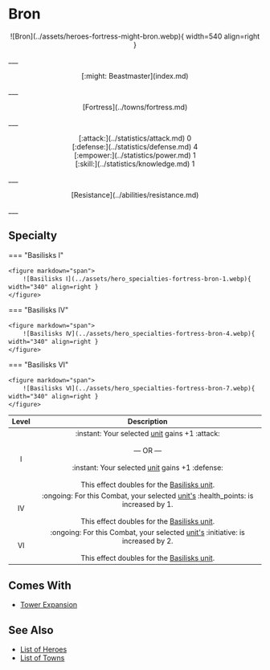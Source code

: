 # Bron

<p style="text-align: center;" markdown>![Bron](../assets/heroes-fortress-might-bron.webp){ width=540 align=right }</p>
___
<p style="text-align: center;" markdown>[:might: Beastmaster](index.md)</p>
___
<p style="text-align: center;" markdown>[Fortress](../towns/fortress.md)</p>
___

<p style="text-align: center;" markdown>[:attack:](../statistics/attack.md)&nbsp;0</br>[:defense:](../statistics/defense.md)&nbsp;4</br>[:empower:](../statistics/power.md)&nbsp;1</br>[:skill:](../statistics/knowledge.md)&nbsp;1</p>
___
<p style="text-align: center;" markdown>[Resistance](../abilities/resistance.md)</p>
___

## Specialty

=== "Basilisks Ⅰ"

    <figure markdown="span">
        ![Basilisks Ⅰ](../assets/hero_specialties-fortress-bron-1.webp){ width="340" align=right }
    </figure>

=== "Basilisks Ⅳ"

    <figure markdown="span">
        ![Basilisks Ⅳ](../assets/hero_specialties-fortress-bron-4.webp){ width="340" align=right }
    </figure>

=== "Basilisks Ⅵ"

    <figure markdown="span">
        ![Basilisks Ⅵ](../assets/hero_specialties-fortress-bron-7.webp){ width="340" align=right }
    </figure>


| Level | Description |
| :---: | :---: |
| Ⅰ | :instant: Your selected [unit](../units/index.md) gains +1 :attack:<br><br>— OR —<br><br>:instant: Your selected [unit](../units/index.md) gains +1 :defense:<br><br>This effect doubles for the [Basilisks unit](../units/basilisks.md). |
| Ⅳ | :ongoing: For this Combat, your selected [unit's](../units/index.md) :health_points: is increased by 1.<br><br>This effect doubles for the [Basilisks unit](../units/basilisks.md). |
| Ⅵ | :ongoing: For this Combat, your selected [unit's](../units/index.md) :initiative: is increased by 2.<br><br>This effect doubles for the [Basilisks unit](../units/basilisks.md). |


## Comes With

- [Tower Expansion](../content/tower_expansion.md)


## See Also

- [List of Heroes](index.md)
- [List of Towns](../towns/index.md)

